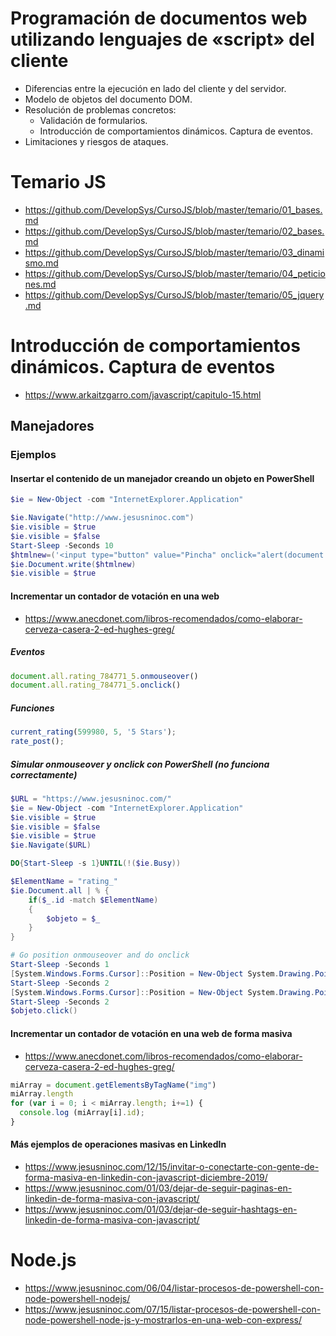 # Programación de documentos web utilizando lenguajes de «script» del cliente
- Diferencias entre la ejecución en lado del cliente y del servidor.
- Modelo de objetos del documento DOM.
- Resolución de problemas concretos:
  - Validación de formularios.
  - Introducción de comportamientos dinámicos. Captura de eventos.
- Limitaciones y riesgos de ataques. 

# Temario JS
* https://github.com/DevelopSys/CursoJS/blob/master/temario/01_bases.md
* https://github.com/DevelopSys/CursoJS/blob/master/temario/02_bases.md
* https://github.com/DevelopSys/CursoJS/blob/master/temario/03_dinamismo.md
* https://github.com/DevelopSys/CursoJS/blob/master/temario/04_peticiones.md
* https://github.com/DevelopSys/CursoJS/blob/master/temario/05_jquery.md

# Introducción de comportamientos dinámicos. Captura de eventos
* https://www.arkaitzgarro.com/javascript/capitulo-15.html
## Manejadores
### Ejemplos
#### Insertar el contenido de un manejador creando un objeto en PowerShell
```PowerShell
$ie = New-Object -com "InternetExplorer.Application"

$ie.Navigate("http://www.jesusninoc.com")
$ie.visible = $true
$ie.visible = $false
Start-Sleep -Seconds 10
$htmlnew=('<input type="button" value="Pincha" onclick="alert(document.cookie);" />')
$ie.Document.write($htmlnew)
$ie.visible = $true
```
#### Incrementar un contador de votación en una web
* https://www.anecdonet.com/libros-recomendados/como-elaborar-cerveza-casera-2-ed-hughes-greg/
##### Eventos
```JavaScript
document.all.rating_784771_5.onmouseover()
document.all.rating_784771_5.onclick()
```
##### Funciones
```JavaScript
current_rating(599980, 5, '5 Stars');
rate_post();
```
##### Simular onmouseover y onclick con PowerShell (no funciona correctamente)
```PowerShell
$URL = "https://www.jesusninoc.com/"
$ie = New-Object -com "InternetExplorer.Application"
$ie.visible = $true
$ie.visible = $false
$ie.visible = $true
$ie.Navigate($URL)

DO{Start-Sleep -s 1}UNTIL(!($ie.Busy))

$ElementName = "rating_"
$ie.Document.all | % {
    if($_.id -match $ElementName)
    {
        $objeto = $_
    }
}

# Go position onmouseover and do onclick
Start-Sleep -Seconds 1
[System.Windows.Forms.Cursor]::Position = New-Object System.Drawing.Point(435,247)
Start-Sleep -Seconds 2
[System.Windows.Forms.Cursor]::Position = New-Object System.Drawing.Point(436,244)
Start-Sleep -Seconds 2
$objeto.click()
```
#### Incrementar un contador de votación en una web de forma masiva
* https://www.anecdonet.com/libros-recomendados/como-elaborar-cerveza-casera-2-ed-hughes-greg/
```JavaScript
miArray = document.getElementsByTagName("img")
miArray.length
for (var i = 0; i < miArray.length; i+=1) {
  console.log (miArray[i].id);
}
```

#### Más ejemplos de operaciones masivas en LinkedIn
* https://www.jesusninoc.com/12/15/invitar-o-conectarte-con-gente-de-forma-masiva-en-linkedin-con-javascript-diciembre-2019/
* https://www.jesusninoc.com/01/03/dejar-de-seguir-paginas-en-linkedin-de-forma-masiva-con-javascript/
* https://www.jesusninoc.com/01/03/dejar-de-seguir-hashtags-en-linkedin-de-forma-masiva-con-javascript/

# Node.js
* https://www.jesusninoc.com/06/04/listar-procesos-de-powershell-con-node-powershell-nodejs/
* https://www.jesusninoc.com/07/15/listar-procesos-de-powershell-con-node-powershell-node-js-y-mostrarlos-en-una-web-con-express/
